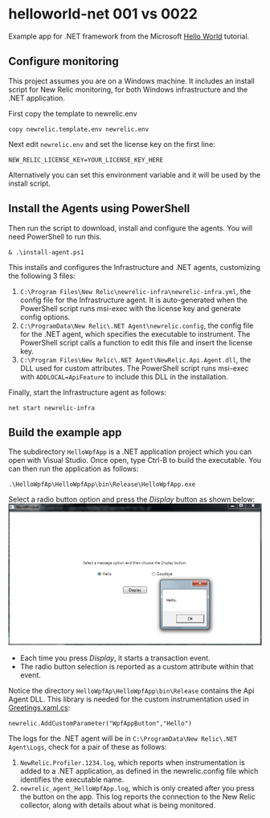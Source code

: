 # helloworld-net 001 vs 0022
Example app for .NET framework from the Microsoft [Hello World](https://docs.microsoft.com/en-us/visualstudio/get-started/csharp/tutorial-wpf) tutorial.

## Configure monitoring
This project assumes you are on a Windows machine.  It includes an install script for New Relic monitoring, for both Windows infrastructure and the .NET application.

First copy the template to newrelic.env
```
copy newrelic.template.env newrelic.env
```

Next edit `newrelic.env` and set the license key on the first line:
```
NEW_RELIC_LICENSE_KEY=YOUR_LICENSE_KEY_HERE
```
Alternatively you can set this environment variable and it will be used by the install script.

## Install the Agents using PowerShell
Then run the script to download, install and configure the agents.  You will need PowerShell to run this.
```
& .\install-agent.ps1
```
This installs and configures the Infrastructure and .NET agents, customizing the following 3 files:
1. `C:\Program Files\New Relic\newrelic-infra\newrelic-infra.yml`, the config file for the Infrastructure agent.  It is auto-generated when the PowerShell script runs msi-exec with the license key and generate config options.
2. `C:\ProgramData\New Relic\.NET Agent\newrelic.config`, the config file for the .NET agent, which specifies the executable to instrument.  The PowerShell script calls a function to edit this file and insert the license key.
3. `C:\Program Files\New Relic\.NET Agent\NewRelic.Api.Agent.dll`, the DLL used for custom attributes.  The PowerShell script runs msi-exec with `ADDLOCAL=ApiFeature` to include this DLL in the installation.

Finally, start the Infrastructure agent as follows:
```
net start newrelic-infra
```

## Build the example app
The subdirectory `HelloWpfApp` is a .NET application project which you can open with Visual Studio.  Once open, type Ctrl-B to build the executable.  You can then run the application as follows:
```
.\HelloWpfAp\HelloWpfApp\bin\Release\HelloWpfApp.exe
```

Select a radio button option and press the _Display_ button as shown below:
![Figure 1: App UI](https://github.com/DavidSantia/helloworld-net/blob/master/HelloWpfApp%20UI.png)

* Each time you press _Display_, it starts a transaction event.
* The radio button selection is reported as a custom attribute within that event.

Notice the directory `HelloWpfAp\HelloWpfApp\bin\Release` contains the Api Agent DLL.  This library is needed for the custom instrumentation used in [Greetings.xaml.cs](https://github.com/DavidSantia/helloworld-net/blob/master/HelloWpfApp/HelloWpfApp/Greetings.xaml.cs):
```
newrelic.AddCustomParameter("WpfAppButton","Hello")
```

The logs for the .NET agent will be in `C:\ProgramData\New Relic\.NET Agent\Logs`, check for a pair of these as follows:

1. `NewRelic.Profiler.1234.log`, which reports when instrumentation is added to a .NET application, as defined in the newrelic.config file which identifies the executable name.
2. `newrelic_agent_HelloWpfApp.log`, which is only created after you press the button on the app.  This log reports the connection to the New Relic collector, along with details about what is being monitored.

